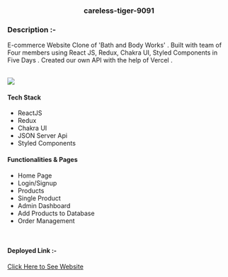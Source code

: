 <h3  align="center"> careless-tiger-9091 </h3>

<h3>Description :-</h3>
<p>E-commerce Website Clone of 'Bath and Body Works' . Built with team of Four members using React JS, Redux, Chakra UI, Styled Components in Five Days . Created our own API with the help of Vercel . </p>
<br/>
<img src="https://3.bp.blogspot.com/-unh8D92TmRI/WOaB0KstnnI/AAAAAAAAt4g/DGI3qrYJUzk2U80UbCmJ28WJ2e3xHfB7wCLcB/s1600/bath%2Band%2Bbody%2Bworks%2Bapril%2B5%2B2017%2Bwebsite%2Bchanges.png"/>

<h4>Tech Stack</h4>
<ul>
<li>ReactJS</li>
<li>Redux</li>
<li>Chakra UI</li>
<li>JSON Server Api</li>
<li>Styled Components</li>
</ul>

<h4>Functionalities & Pages</h4>
<ul>
<li>Home Page</li>
<li>Login/Signup</li>
<li>Products</li>
<li>Single Product</li>
<li>Admin Dashboard</li>
<li>Add Products to Database</li>
<li>Order Management</li>
</ul>
<br/>
<h4>Deployed Link :- <a href="https://bathbodyworksbymasai.netlify.app/" target="_black"></a></h4>
<a href="https://bathbodyworksbymasai.netlify.app/" target="_blank" rel="noreferrer">Click Here to See Website</a>
